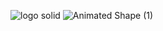 ![logo solid](https://github.com/Yousef-Albasel/Yousef-Albasel/assets/111648493/649395ef-7985-4c84-be8f-6bd7515e3a62)
![Animated Shape (1)](https://github.com/Yousef-Albasel/Yousef-Albasel/assets/111648493/ebaafb8e-5d92-4f35-b187-5800d15b601b)
